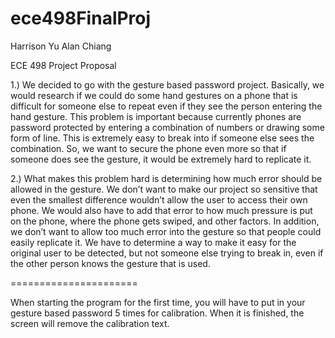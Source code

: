 ece498FinalProj
===============
Harrison Yu
Alan Chiang


ECE 498 Project Proposal

1.) We decided to go with the gesture based password project. Basically, we would research if we could do 
some hand gestures on a phone that is difficult for someone else to repeat even if they see 
the person entering the hand gesture. This problem is important because currently phones are password protected 
by entering a combination of numbers or drawing some form of line. This is extremely easy to break into if someone 
else sees the combination. So, we want to secure the phone even more so that if someone does see the gesture, 
it would be extremely hard to replicate it.

2.) What makes this problem hard is determining how much error should be allowed in the gesture. 
We don’t want to make our project so sensitive that even the smallest difference wouldn’t allow the user
to access their own phone. We would also have to add that error to how much pressure is put on the phone, 
where the phone gets swiped, and other factors. In addition, we don’t want to allow too much error into the 
gesture so that people could easily replicate it. We have to determine a way to make it easy for the original user 
to be detected, but not someone else trying to break in, even if the other person knows the gesture that is used.




======================

When starting the program for the first time, you will have to put in your gesture based password 5 times for calibration.
When it is finished, the screen will remove the calibration text.
